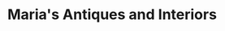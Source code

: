 ---
title: "Maria's Antiques and Interiors"
url: /los-altos/marias-antiques-and-interiors/
shop: antiques
---